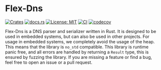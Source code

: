 # Flex-Dns

[![Crates](https://badgen.net/crates/v/flex-dns)](https://crates.io/crates/flex-dns)
[![docs.rs](https://docs.rs/flex-dns/badge.svg)](https://docs.rs/flex-dns)
[![License: MIT](https://img.shields.io/badge/License-MIT-yellow.svg)](https://opensource.org/licenses/MIT)
[![CI](https://github.com/28Smiles/flex-dns/actions/workflows/rust.yml/badge.svg)](https://github.com/28Smiles/flex-dns/actions/workflows/rust.yml)
[![codecov](https://codecov.io/gh/28Smiles/flex-dns/graph/badge.svg?token=Lf3vnP2U5z)](https://codecov.io/gh/28Smiles/flex-dns)

Flex-Dns is a DNS parser and serializer written in Rust. It is designed to be used in embedded systems, 
but can also be used in other projects. For usage in embedded systems, we completely avoid the usage of the
heap. This means that the library is `no_std` compatible. This library is runtime panic free, and all errors
are handled by returning a `Result` type, this is ensured by fuzzing the library. If you are missing a feature
or find a bug, feel free to open an issue or a pull request.
